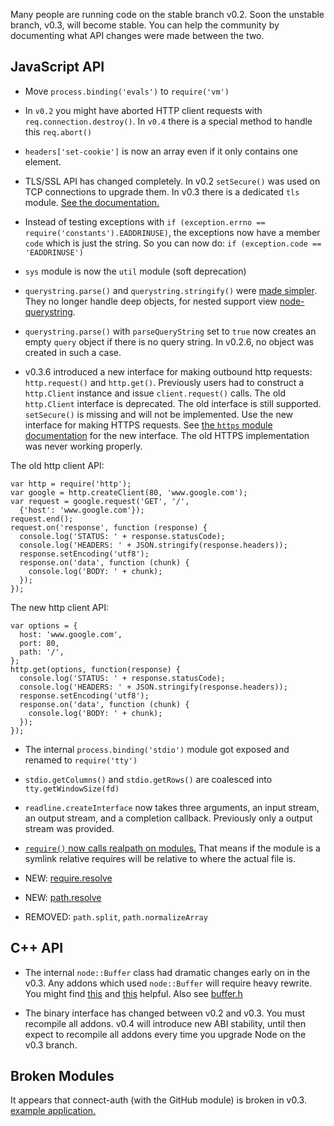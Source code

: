 Many people are running code on the stable branch v0.2. Soon the unstable branch, v0.3, will become stable. You can help the community by documenting what API changes were made between the two.

## JavaScript API

* Move `process.binding('evals')` to `require('vm')`

* In `v0.2` you might have aborted HTTP client requests with `req.connection.destroy()`. In `v0.4` there is a special method to handle this `req.abort()`

* `headers['set-cookie']` is now an array even if it only contains one element.

* TLS/SSL API has changed completely. In v0.2 `setSecure()` was used on TCP connections to upgrade them. In v0.3 there is a dedicated `tls` module. [See the documentation.](http://nodejs.org/docs/v0.3.8/api/tls.html)

* Instead of testing exceptions with `if (exception.errno == require('constants').EADDRINUSE)`, the exceptions now have a member `code` which is just the string. So you can now do: `if (exception.code == 'EADDRINUSE')`

* `sys` module is now the `util` module (soft deprecation)

* `querystring.parse()` and `querystring.stringify()` were [made simpler](https://github.com/ry/node/commit/422d3c93bc7391e105cfb4363011088c27ec86a6). They no longer handle deep objects, for nested support view [node-querystring](http://github.com/visionmedia/node-querystring).

* `querystring.parse()` with `parseQueryString` set to `true` now creates an empty `query` object if there is no query string. In v0.2.6, no object was created in such a case. 

* v0.3.6 introduced a new interface for making outbound http requests: `http.request()` and `http.get()`. Previously users had to construct a `http.Client` instance and issue `client.request()` calls. The old `http.Client` interface is deprecated. The old interface is still supported. `setSecure()` is missing and will not be implemented. Use the new interface for making HTTPS requests. See [the `https` module documentation](https://github.com/ry/node/blob/v0.3.7/doc/api/https.markdown) for the new interface. The old HTTPS implementation was never working properly.

The old http client API:

    var http = require('http');
    var google = http.createClient(80, 'www.google.com');
    var request = google.request('GET', '/',
      {'host': 'www.google.com'});
    request.end();
    request.on('response', function (response) {
      console.log('STATUS: ' + response.statusCode);
      console.log('HEADERS: ' + JSON.stringify(response.headers));
      response.setEncoding('utf8');
      response.on('data', function (chunk) {
        console.log('BODY: ' + chunk);
      });
    });

The new http client API:

    var options = {
      host: 'www.google.com',
      port: 80,
      path: '/',
    };
    http.get(options, function(response) {
      console.log('STATUS: ' + response.statusCode);
      console.log('HEADERS: ' + JSON.stringify(response.headers));
      response.setEncoding('utf8');
      response.on('data', function (chunk) {
        console.log('BODY: ' + chunk);
      });
    });





* The internal `process.binding('stdio')` module got exposed and renamed to `require('tty')`

* `stdio.getColumns()` and `stdio.getRows()` are coalesced into `tty.getWindowSize(fd)`

* `readline.createInterface` now takes three arguments, an input stream, an output stream, and a completion callback. Previously only a output stream was provided.

* [`require()` now calls realpath on modules.](https://github.com/ry/node/commit/0853730c35e567b1cd2e553986298e57f3908f02) That means if the module is a symlink relative requires will be relative to where the actual file is.

* NEW: [require.resolve](http://nodejs.org/docs/v0.3.6/api/all.html#require.resolve)

* NEW: [path.resolve](http://nodejs.org/docs/v0.3.6/api/all.html#path.resolve)

* REMOVED: `path.split`, `path.normalizeArray`


## C++ API

* The internal `node::Buffer` class had dramatic changes early on in the v0.3. Any addons which used `node::Buffer` will require heavy rewrite. You might find [this](https://github.com/pkrumins/node-png/blob/791d4c6df1402daa15dc7930f084d95c48e63c98/src/buffer_compat.h) and [this](https://github.com/pkrumins/node-png/blob/791d4c6df1402daa15dc7930f084d95c48e63c98/src/buffer_compat.cpp) helpful. Also see [buffer.h](https://github.com/ry/node/blob/v0.3.7/src/node_buffer.h)

* The binary interface has changed between v0.2 and v0.3. You must recompile all addons. v0.4 will introduce new ABI stability, until then expect to recompile all addons every time you upgrade Node on the v0.3 branch.

## Broken Modules

It appears that connect-auth (with the GitHub module) is broken in v0.3.  [example application.](https://github.com/aaronblohowiak/connect-auth-37-bug-example)